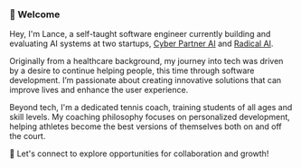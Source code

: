 ### 👋 Welcome
Hey, I'm Lance, a self-taught software engineer currently building and evaluating AI systems at two startups, [Cyber Partner AI](https://cyberpartnerai.com/) and [Radical AI](https://lab.radicalai.app/).

Originally from a healthcare background, my journey into tech was driven by a desire to continue helping people, this time through software development. I’m passionate about creating innovative solutions that can improve lives and enhance the user experience.

Beyond tech, I'm a dedicated tennis coach, training students of all ages and skill levels. My coaching philosophy focuses on personalized development, helping athletes become the best versions of themselves both on and off the court.

💬 Let's connect to explore opportunities for collaboration and growth!
